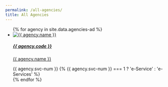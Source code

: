 ```yaml
---
permalink: /all-agencies/
title: All Agencies
---
```


<div class="list-container">
  <ul class="vertical-list">    
   {%   for agency in site.data.agencies-ad   %}
    <li class="list-item">
      <a href="{{ agency.website }}" >
        <div class="list-item">
            <img src="{{ agency.image-url }}" alt="{{ agency.name }}" />
        </div>
        <div class="list-item-text">
            <h5>{{ agency.code }}</h5>
            <p> {{ agency.name }}</p>          
        </div> 
      </a>
      <span class="num-of-eservices"> {{ agency.svc-num }} {% {{ agency.svc-num }} === 1 ? 'e-Service' : 'e-Services' %}</span>
    </li>          
  {%  endfor  %}  
  </ul>
</div>
